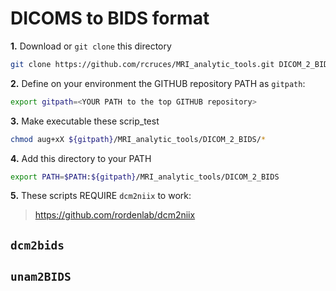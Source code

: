 # DICOMS to BIDS format

**1.** Download or `git clone` this directory  
```bash
git clone https://github.com/rcruces/MRI_analytic_tools.git DICOM_2_BIDS
```
**2.** Define on your environment the GITHUB repository PATH as `gitpath`:
```bash
export gitpath=<YOUR PATH to the top GITHUB repository>
```
**3.** Make executable these scrip_test
```bash
chmod aug+xX ${gitpath}/MRI_analytic_tools/DICOM_2_BIDS/*
```
**4.** Add this directory to your PATH
```bash
export PATH=$PATH:${gitpath}/MRI_analytic_tools/DICOM_2_BIDS
```
**5.** These scripts REQUIRE `dcm2niix` to work:  
> https://github.com/rordenlab/dcm2niix

## `dcm2bids`

## `unam2BIDS`
